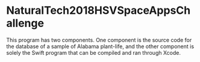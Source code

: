 # NaturalTech2018HSVSpaceAppsChallenge
This program has two components. One component is the source code for the database of a sample of Alabama plant-life, and the other component is solely the Swift program that can be compiled and ran through Xcode.
